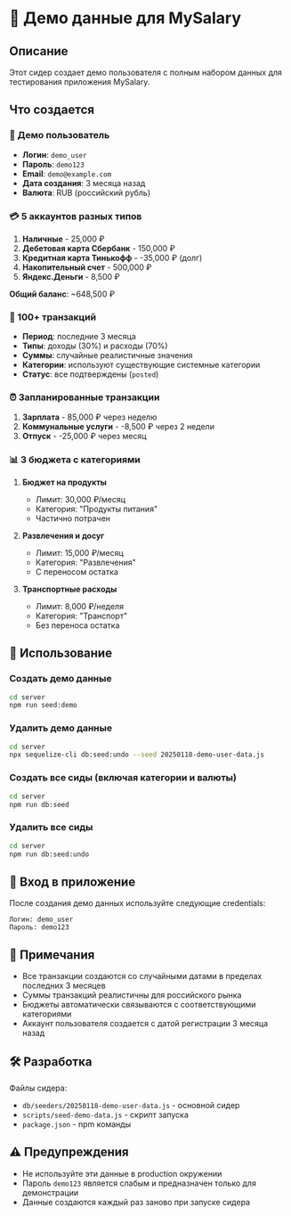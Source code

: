# 🌱 Демо данные для MySalary

## Описание

Этот сидер создает демо пользователя с полным набором данных для тестирования приложения MySalary.

## Что создается

### 👤 Демо пользователь
- **Логин**: `demo_user`
- **Пароль**: `demo123`
- **Email**: `demo@example.com`
- **Дата создания**: 3 месяца назад
- **Валюта**: RUB (российский рубль)

### 💳 5 аккаунтов разных типов

1. **Наличные** - 25,000 ₽
2. **Дебетовая карта Сбербанк** - 150,000 ₽
3. **Кредитная карта Тинькофф** - -35,000 ₽ (долг)
4. **Накопительный счет** - 500,000 ₽
5. **Яндекс.Деньги** - 8,500 ₽

**Общий баланс**: ~648,500 ₽

### 💸 100+ транзакций
- **Период**: последние 3 месяца
- **Типы**: доходы (30%) и расходы (70%)
- **Суммы**: случайные реалистичные значения
- **Категории**: используют существующие системные категории
- **Статус**: все подтверждены (`posted`)

### ⏰ Запланированные транзакции
1. **Зарплата** - 85,000 ₽ через неделю
2. **Коммунальные услуги** - -8,500 ₽ через 2 недели
3. **Отпуск** - -25,000 ₽ через месяц

### 📊 3 бюджета с категориями

1. **Бюджет на продукты**
   - Лимит: 30,000 ₽/месяц
   - Категория: "Продукты питания"
   - Частично потрачен

2. **Развлечения и досуг**
   - Лимит: 15,000 ₽/месяц
   - Категория: "Развлечения"
   - С переносом остатка

3. **Транспортные расходы**
   - Лимит: 8,000 ₽/неделя
   - Категория: "Транспорт"
   - Без переноса остатка

## 🚀 Использование

### Создать демо данные
```bash
cd server
npm run seed:demo
```

### Удалить демо данные
```bash
cd server
npx sequelize-cli db:seed:undo --seed 20250118-demo-user-data.js
```

### Создать все сиды (включая категории и валюты)
```bash
cd server
npm run db:seed
```

### Удалить все сиды
```bash
cd server
npm run db:seed:undo
```

## 🔐 Вход в приложение

После создания демо данных используйте следующие credentials:

```
Логин: demo_user
Пароль: demo123
```

## 📝 Примечания

- Все транзакции создаются со случайными датами в пределах последних 3 месяцев
- Суммы транзакций реалистичны для российского рынка
- Бюджеты автоматически связываются с соответствующими категориями
- Аккаунт пользователя создается с датой регистрации 3 месяца назад

## 🛠 Разработка

Файлы сидера:
- `db/seeders/20250118-demo-user-data.js` - основной сидер
- `scripts/seed-demo-data.js` - скрипт запуска
- `package.json` - npm команды

## ⚠️ Предупреждения

- Не используйте эти данные в production окружении
- Пароль `demo123` является слабым и предназначен только для демонстрации
- Данные создаются каждый раз заново при запуске сидера